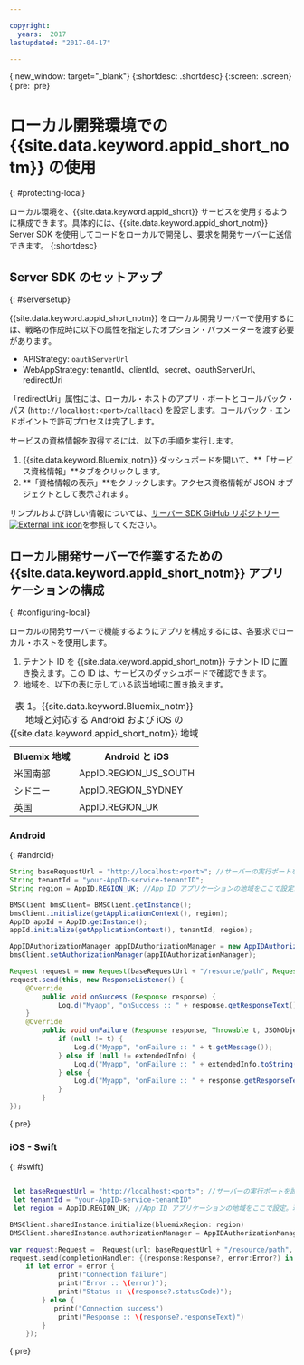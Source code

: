 ```yaml
---

copyright:
  years:  2017
lastupdated: "2017-04-17"

---
```

{:new_window: target="_blank"}
{:shortdesc: .shortdesc}
{:screen: .screen}
{:pre: .pre}



# ローカル開発環境での {{site.data.keyword.appid_short_notm}} の使用
{: #protecting-local}

ローカル環境を、{{site.data.keyword.appid_short}} サービスを使用するように構成できます。具体的には、{{site.data.keyword.appid_short_notm}} Server SDK を使用してコードをローカルで開発し、要求を開発サーバーに送信できます。
{:shortdesc}


## Server SDK のセットアップ
{: #serversetup}

{{site.data.keyword.appid_short_notm}} をローカル開発サーバーで使用するには、戦略の作成時に以下の属性を指定したオプション・パラメーターを渡す必要があります。

* APIStrategy: `oauthServerUrl`
* WebAppStrategy: tenantId、clientId、secret、oauthServerUrl、redirectUri

「redirectUri」属性には、ローカル・ホストのアプリ・ポートとコールバック・パス (`http://localhost:<port>/callback`) を設定します。コールバック・エンドポイントで許可プロセスは完了します。

サービスの資格情報を取得するには、以下の手順を実行します。

1. {{site.data.keyword.Bluemix_notm}} ダッシュボードを開いて、**「サービス資格情報」**タブをクリックします。
2. **「資格情報の表示」**をクリックします。アクセス資格情報が JSON オブジェクトとして表示されます。

サンプルおよび詳しい情報については、<a href="https://github.com/ibm-cloud-security/appid-serversdk-nodejs" target="_blank">サーバー SDK GitHub リポジトリー<img src="../../icons/launch-glyph.svg" alt="External link icon"></a>を参照してください。


## ローカル開発サーバーで作業するための {{site.data.keyword.appid_short_notm}} アプリケーションの構成
{: #configuring-local}

ローカルの開発サーバーで機能するようにアプリを構成するには、各要求でローカル・ホストを使用します。

1. テナント ID を {{site.data.keyword.appid_short_notm}} テナント ID に置き換えます。この ID は、サービスのダッシュボードで確認できます。
2. 地域を、以下の表に示している該当地域に置き換えます。

<table> <caption> 表 1。{{site.data.keyword.Bluemix_notm}} 地域と対応する Android および iOS の {{site.data.keyword.appid_short_notm}} 地域</caption>
<tr>
  <th> Bluemix 地域</th>
  <th> Android と iOS</th>
</tr>
<tr>
  <td> 米国南部</td>
  <td> AppID.REGION_US_SOUTH </td>
</tr>
<tr>
  <td> シドニー</td>
  <td> AppID.REGION_SYDNEY </td>
</tr>
<tr>
  <td> 英国</td>
  <td> AppID.REGION_UK </td>
</tr>
</table>



### Android
{: #android}
```java
String baseRequestUrl = "http://localhost:<port>"; //サーバーの実行ポートを設定
String tenantId = "your-AppID-service-tenantID";
String region = AppID.REGION_UK; //App ID アプリケーションの地域をここで設定。現在使用可能な値は AppID.REGION_US_SOUTH、AppID.REGION_SYDNEY、または AppID.REGION_UK。

BMSClient bmsClient= BMSClient.getInstance();
bmsClient.initialize(getApplicationContext(), region);
AppID appId = AppID.getInstance();
appId.initialize(getApplicationContext(), tenantId, region);

AppIDAuthorizationManager appIDAuthorizationManager = new AppIDAuthorizationManager(appId);
bmsClient.setAuthorizationManager(appIDAuthorizationManager);

Request request = new Request(baseRequestUrl + "/resource/path", Request.GET);
request.send(this, new ResponseListener() {
    @Override
		public void onSuccess (Response response) {
			Log.d("Myapp", "onSuccess :: " + response.getResponseText());
	}
	@Override
		public void onFailure (Response response, Throwable t, JSONObject extendedInfo) {
			if (null != t) {
				Log.d("Myapp", "onFailure :: " + t.getMessage());
			} else if (null != extendedInfo) {
				Log.d("Myapp", "onFailure :: " + extendedInfo.toString());
			} else {
				Log.d("Myapp", "onFailure :: " + response.getResponseText());
			}
		}
});
```
{:pre}

### iOS - Swift
{: #swift}
```swift

 let baseRequestUrl = "http://localhost:<port>"; //サーバーの実行ポートを設定
 let tenantId = "your-AppID-service-tenantID"
 let region = AppID.REGION_UK; //App ID アプリケーションの地域をここで設定。現在使用可能な値は AppID.REGION_US_SOUTH、AppID.REGION_SYDNEY、または AppID.REGION_UK。

BMSClient.sharedInstance.initialize(bluemixRegion: region)
BMSClient.sharedInstance.authorizationManager = AppIDAuthorizationManager(appid:AppID.sharedInstance)

var request:Request =  Request(url: baseRequestUrl + "/resource/path", method: HttpMethod.GET)
request.send(completionHandler: {(response:Response?, error:Error?) in
    if let error = error {
            print("Connection failure")
     		print("Error :: \(error)");
     		print("Status :: \(response?.statusCode)");
    	} else {
           print("Connection success")
            print("Response :: \(response?.responseText)")
        }
    });
```
{:pre}
